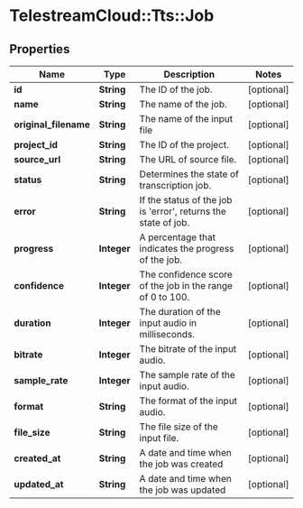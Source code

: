 # TelestreamCloud::Tts::Job

## Properties
Name | Type | Description | Notes
------------ | ------------- | ------------- | -------------
**id** | **String** | The ID of the job. | [optional] 
**name** | **String** | The name of the job. | [optional] 
**original_filename** | **String** | The name of the input file | [optional] 
**project_id** | **String** | The ID of the project. | [optional] 
**source_url** | **String** | The URL of source file. | [optional] 
**status** | **String** | Determines the state of transcription job. | [optional] 
**error** | **String** | If the status of the job is &#39;error&#39;, returns the state of job. | [optional] 
**progress** | **Integer** | A percentage that indicates the progress of the job. | [optional] 
**confidence** | **Integer** | The confidence score of the job in the range of 0 to 100. | [optional] 
**duration** | **Integer** | The duration of the input audio in milliseconds. | [optional] 
**bitrate** | **Integer** | The bitrate of the input audio. | [optional] 
**sample_rate** | **Integer** | The sample rate of the input audio. | [optional] 
**format** | **String** | The format of the input audio. | [optional] 
**file_size** | **String** | The file size of the input file. | [optional] 
**created_at** | **String** | A date and time when the job was created | [optional] 
**updated_at** | **String** | A date and time when the job was updated | [optional] 


